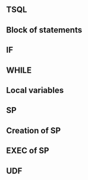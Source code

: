 ## TSQL

## Block of statements

## IF

## WHILE

## Local variables
## SP

## Creation of SP

## EXEC of SP

## UDF